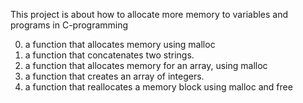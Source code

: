 This project is about how to allocate more memory to variables and programs in C-programming
 
0. a function that allocates memory using malloc
1.  a function that concatenates two strings.
2. a function that allocates memory for an array, using malloc
3. a function that creates an array of integers.
4. a function that reallocates a memory block using malloc and free
